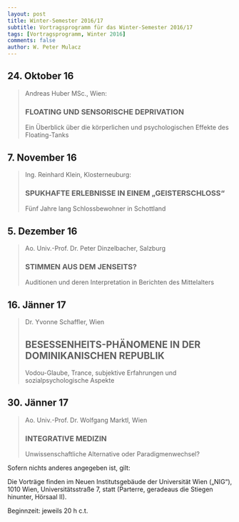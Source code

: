 ```yaml
---
layout: post
title: Winter-Semester 2016/17
subtitle: Vortragsprogramm für das Winter-Semester 2016/17
tags: [Vortragsprogramm, Winter 2016]
comments: false
author: W. Peter Mulacz
---
```


## 24. Oktober 16
> Andreas Huber MSc., Wien:
> ### FLOATING UND SENSORISCHE DEPRIVATION
> Ein Überblick über die körperlichen und psychologischen Effekte des Floating-Tanks


## 7. November 16
> Ing. Reinhard Klein, Klosterneuburg:
> ### SPUKHAFTE ERLEBNISSE IN EINEM „GEISTERSCHLOSS“
> Fünf Jahre lang Schlossbewohner in Schottland


## 5. Dezember 16
> Ao. Univ.-Prof. Dr. Peter Dinzelbacher, Salzburg
> ### STIMMEN AUS DEM JENSEITS?
> Auditionen und deren Interpretation in Berichten des Mittelalters


## 16. Jänner 17
> Dr. Yvonne Schaffler, Wien
> ## BESESSENHEITS-PHÄNOMENE IN DER DOMINIKANISCHEN REPUBLIK
> Vodou-Glaube, Trance, subjektive Erfahrungen und sozialpsychologische Aspekte



## 30. Jänner 17
> Ao. Univ.-Prof. Dr. Wolfgang Marktl, Wien
> ### INTEGRATIVE MEDIZIN
> Unwissenschaftliche Alternative oder Paradigmenwechsel?





Sofern nichts anderes angegeben ist, gilt:

Die Vorträge finden im Neuen Institutsgebäude der Universität Wien („NIG“), 1010 Wien, Universitätsstraße 7, statt (Parterre, geradeaus die Stiegen hinunter, Hörsaal II).

Beginnzeit: jeweils 20 h c.t.
